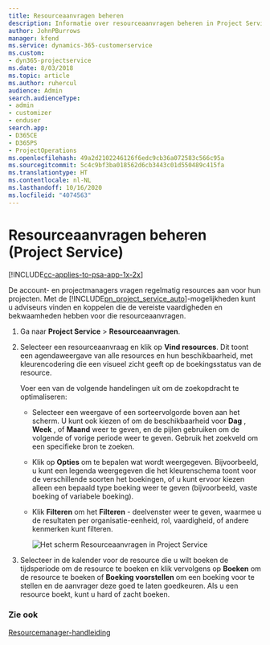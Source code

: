 ```yaml
---
title: Resourceaanvragen beheren
description: Informatie over resourceaanvragen beheren in Project Service
author: JohnPBurrows
manager: kfend
ms.service: dynamics-365-customerservice
ms.custom:
- dyn365-projectservice
ms.date: 8/03/2018
ms.topic: article
ms.author: ruhercul
audience: Admin
search.audienceType:
- admin
- customizer
- enduser
search.app:
- D365CE
- D365PS
- ProjectOperations
ms.openlocfilehash: 49a2d2102246126f6edc9cb36a072583c566c95a
ms.sourcegitcommit: 5c4c9bf3ba018562d6cb3443c01d550489c415fa
ms.translationtype: HT
ms.contentlocale: nl-NL
ms.lasthandoff: 10/16/2020
ms.locfileid: "4074563"
---
```

# <a name="manage-resource-requests-project-service"></a>Resourceaanvragen beheren (Project Service)

[!INCLUDE[cc-applies-to-psa-app-1x-2x](../includes/cc-applies-to-psa-app-1x-2x.md)]

De account- en projectmanagers vragen regelmatig resources aan voor hun projecten. Met de [!INCLUDE[pn_project_service_auto](../includes/pn-project-service-auto.md)]-mogelijkheden kunt u adviseurs vinden en koppelen die de vereiste vaardigheden en bekwaamheden hebben voor die resourceaanvragen.  
  
1. Ga naar **Project Service** > **Resourceaanvragen**.  
  
2. Selecteer een resourceaanvraag en klik op **Vind resources**. Dit toont een agendaweergave van alle resources en hun beschikbaarheid, met kleurencodering die een visueel zicht geeft op de boekingsstatus van de resource.  
  
    Voer een van de volgende handelingen uit om de zoekopdracht te optimaliseren:  
  
   -   Selecteer een weergave of een sorteervolgorde boven aan het scherm. U kunt ook kiezen of om de beschikbaarheid voor **Dag** , **Week** , of **Maand** weer te geven, en de pijlen gebruiken om de volgende of vorige periode weer te geven. Gebruik het zoekveld om een specifieke bron te zoeken.  
  
   -   Klik op **Opties** om te bepalen wat wordt weergegeven. Bijvoorbeeld, u kunt een legenda weergegeven die het kleurenschema toont voor de verschillende soorten het boekingen, of u kunt ervoor kiezen alleen een bepaald type boeking weer te geven (bijvoorbeeld, vaste boeking of variabele boeking).  
  
   -   Klik **Filteren** om het **Filteren** - deelvenster weer te geven, waarmee u de resultaten per organisatie-eenheid, rol, vaardigheid, of andere kenmerken kunt filteren.  
  
       ![Het scherm Resourceaanvragen in Project Service](../psa/media/project-service-resource-request-screen.png "Het scherm Resourceaanvragen in Project Service")  
  
3. Selecteer in de kalender voor de resource die u wilt boeken de tijdsperiode om de resource te boeken en klik vervolgens op **Boeken** om de resource te boeken of **Boeking voorstellen** om een boeking voor te stellen en de aanvrager deze goed te laten goedkeuren. Als u een resource boekt, kunt u hard of zacht boeken.  
  
### <a name="see-also"></a>Zie ook  
 [Resourcemanager-handleiding](../psa/resource-manager-guide.md)
